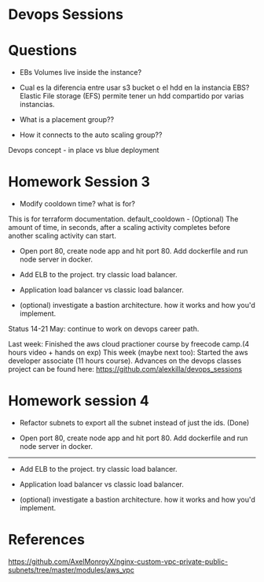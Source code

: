 # Devops Sessions 

# Questions

- EBs Volumes live inside the instance?

- Cual es la diferencia entre usar s3 bucket o el hdd en la instancia EBS? 
Elastic File storage (EFS) permite tener un hdd compartido por varias instancias.

- What is a placement group??

- How it connects to the auto scaling group??

Devops concept - in place vs blue deployment

# Homework Session 3

- Modify cooldown time? what is for? 

This is for terraform documentation.
default_cooldown - (Optional) The amount of time, in seconds, after a scaling activity completes before another scaling activity can start.

- Open port 80, create node app and hit port 80. Add dockerfile and run node server in docker.

- Add ELB to the project. try classic load balancer.
- Application load balancer vs classic load balancer.

- (optional) investigate a bastion architecture. how it works and how you'd implement.

Status 14-21 May: continue to work on devops career path.

Last week: Finished the aws cloud practioner course by freecode camp.(4 hours video + hands on exp)
This week (maybe next too): Started the aws developer associate (11 hours course).
Advances on the devops classes project can be found here: https://github.com/alexkilla/devops_sessions

# Homework session 4

- Refactor subnets to export all the subnet instead of just the ids. (Done)

- Open port 80, create node app and hit port 80. Add dockerfile and run node server in docker.

---------------------------

- Add ELB to the project. try classic load balancer.
- Application load balancer vs classic load balancer.

- (optional) investigate a bastion architecture. how it works and how you'd implement.

# References

https://github.com/AxelMonroyX/nginx-custom-vpc-private-public-subnets/tree/master/modules/aws_vpc




    